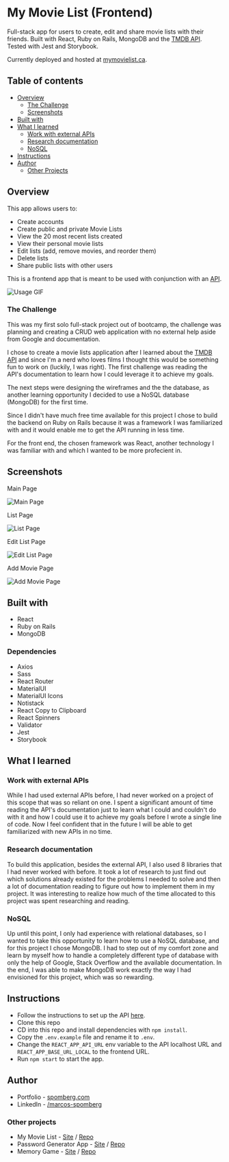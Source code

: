 # My Movie List (Frontend)

Full-stack app for users to create, edit and share movie lists with their friends. Built with React, Ruby on Rails, MongoDB and the [TMDB API](https://developers.themoviedb.org/3/getting-started/introduction). Tested with Jest and Storybook.

Currently deployed and hosted at [mymovielist.ca](https://mymovielist.ca).

## Table of contents

- [Overview](#overview)
  - [The Challenge](#the-challenge)
  - [Screenshots](#screenshots)
- [Built with](#built-with)
- [What I learned](#what-i-learned)
  - [Work with external APIs](#work-with-external-apis)
  - [Research documentation](#research-documentation)
  - [NoSQL](#nosql)
- [Instructions](#instructions)
- [Author](#author)
  - [Other Projects](#other-projects)

## Overview

This app allows users to:

- Create accounts
- Create public and private Movie Lists
- View the 20 most recent lists created
- View their personal movie lists
- Edit lists (add, remove movies, and reorder them)
- Delete lists
- Share public lists with other users

This is a frontend app that is meant to be used with conjunction with an [API](https://github.com/spomberg/my-movie-list-api).

![Usage GIF](https://github.com/spomberg/my-movie-list/blob/main/src/assets/ezgif-1-eb722a5992.gif?raw=true)

### The Challenge

This was my first solo full-stack project out of bootcamp, the challenge was planning and creating a CRUD web application with no external help aside from Google and documentation. 

I chose to create a movie lists application after I learned about the [TMDB API](https://developers.themoviedb.org/3/getting-started/introduction) and since I'm a nerd who loves films I thought this would be something fun to work on (luckily, I was right). The first challenge was reading the API's documentation to learn how I could leverage it to achieve my goals.

The next steps were designing the wireframes and the the database, as another learning opportunity I decided to use a NoSQL database (MongoDB) for the first time. 

Since I didn't have much free time available for this project I chose to build the backend on Ruby on Rails because it was a framework I was familiarized with and it would enable me to get the API running in less time.

For the front end, the chosen framework was React, another technology I was familiar with and which I wanted to be more profecient in. 

## Screenshots

Main Page

![Main Page](https://github.com/spomberg/my-movie-list/blob/main/src/assets/home_screen.png?raw=true)

List Page

![List Page](https://github.com/spomberg/my-movie-list/blob/main/src/assets/list_screen.png?raw=true)

Edit List Page

![Edit List Page](https://github.com/spomberg/my-movie-list/blob/main/src/assets/edit_screen.png?raw=true)

Add Movie Page

![Add Movie Page](https://github.com/spomberg/my-movie-list/blob/main/src/assets/add_movie.png?raw=true)

## Built with

- React
- Ruby on Rails
- MongoDB

### Dependencies

- Axios
- Sass
- React Router
- MaterialUI
- MaterialUI Icons
- Notistack
- React Copy to Clipboard
- React Spinners
- Validator
- Jest
- Storybook

## What I learned

### Work with external APIs

While I had used external APIs before, I had never worked on a project of this scope that was so reliant on one. I spent a significant amount of time reading the API's documentation just to learn what I could and couldn't do with it and how I could use it to achieve my goals before I wrote a single line of code. Now I feel confident that in the future I will be able to get familiarized with new APIs in no time. 

### Research documentation

To build this application, besides the external API, I also used 8 libraries that I had never worked with before. It took a lot of research to just find out which solutions already existed for the problems I needed to solve and then a lot of documentation reading to figure out how to implement them in my project. It was interesting to realize how much of the time allocated to this project was spent researching and reading. 

### NoSQL

Up until this point, I only had experience with relational databases, so I wanted to take this opportunity to learn how to use a NoSQL database, and for this project I chose MongoDB. I had to step out of my comfort zone and learn by myself how to handle a completely different type of database with only the help of Google, Stack Overflow and the available documentation. In the end, I was able to make MongoDB work exactly the way I had envisioned for this project, which was so rewarding.

## Instructions

- Follow the instructions to set up the API [here](https://github.com/spomberg/my-movie-list-api).
- Clone this repo
- CD into this repo and install dependencies with `npm install`.
- Copy the `.env.example` file and rename it to `.env`.
- Change the `REACT_APP_API_URL` env variable to the API localhost URL and `REACT_APP_BASE_URL_LOCAL` to the frontend URL.
- Run `npm start` to start the app.

## Author

- Portfolio - [spomberg.com](https://spomberg.com)
- LinkedIn - [/marcos-spomberg](https://www.linkedin.com/in/marcos-spomberg/)

### Other projects

- My Movie List - [Site](https://mymovielist.ca) / [Repo](https://github.com/spomberg/my-movie-list)
- Password Generator App - [Site](https://password-generator.spomberg.com) / [Repo](https://github.com/spomberg/password-generator-app)
- Memory Game - [Site](https://memory.spomberg.com) / [Repo](https://github.com/spomberg/memory)
